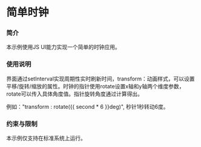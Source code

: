 # 简单时钟

### 简介

本示例使用JS UI能力实现一个简单的时钟应用。

### 使用说明

界面通过setInterval实现周期性实时刷新时间，transform：动画样式，可以设置平移/旋转/缩放的属性。时钟的指针使用rotate设置x轴和y轴两个维度参数，rotate可以传入具体角度值。指针旋转角度通过计算得出。

例如："transform : rotate\(\{\{ second \* 6 \}\}deg\)", 秒针1秒转动6度。

### 约束与限制

本示例仅支持在标准系统上运行。